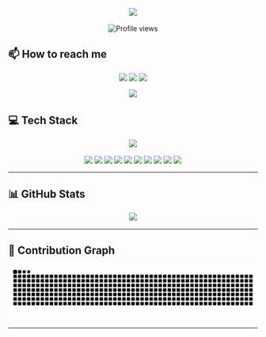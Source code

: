 <!-- Banner & Greeting -->


<p align="center">
  <img src="https://github.com/user-attachments/assets/a9e74001-e365-4289-98aa-811a18436c6a" width="500"/>
</p>

<p align="center">
  <img src="https://komarev.com/ghpvc/?username=hith3sh&color=red" alt="Profile views"/>
</p>



## 📫 How to reach me
<p align="center">
  <a href="mailto:hithesh0215@gmail.com"><img src="https://img.shields.io/badge/Gmail-D14836?style=for-the-badge&logo=gmail&logoColor=white"/></a>
  <a href="https://linkedin.com/in/hitheshjayawardana"><img src="https://img.shields.io/badge/LinkedIn-%230077B5.svg?logo=linkedin&logoColor=white&style=for-the-badge"/></a>
  <a href="https://twitter.com/Hithesh0215"><img src="https://img.shields.io/badge/Twitter-%231DA1F2.svg?logo=Twitter&logoColor=white&style=for-the-badge"/></a>
</p>

<p align="center">
  <img src="https://github.com/user-attachments/assets/75bff83a-63b6-4053-aad5-ffc7f085ca44" width="200"/>
</p>

## 💻 Tech Stack
<p align="center">
  <img src="https://skillicons.dev/icons?i=nextjs,react,js,ts,python,cpp,nodejs,express,mongodb,supabase,postgres,docker,git,github,vercel,tailwind,linux&theme=dark&perline=9"/>
</p>

<p align="center">
  <img src="https://img.shields.io/badge/Next.js-000?style=for-the-badge&logo=nextdotjs&logoColor=white"/>
  <img src="https://img.shields.io/badge/React-20232A?style=for-the-badge&logo=react&logoColor=61DAFB"/>
  <img src="https://img.shields.io/badge/Supabase-181818?style=for-the-badge&logo=supabase&logoColor=white"/>
  <img src="https://img.shields.io/badge/MongoDB-4EA94B?style=for-the-badge&logo=mongodb&logoColor=white"/>
  <img src="https://img.shields.io/badge/Docker-2496ED?style=for-the-badge&logo=docker&logoColor=white"/>
  <img src="https://img.shields.io/badge/TailwindCSS-06B6D4?style=for-the-badge&logo=tailwindcss&logoColor=white"/>
  <img src="https://img.shields.io/badge/Git-F05032?style=for-the-badge&logo=git&logoColor=white"/>
  <img src="https://img.shields.io/badge/GitHub-181717?style=for-the-badge&logo=github&logoColor=white"/>
  <img src="https://img.shields.io/badge/Vercel-000?style=for-the-badge&logo=vercel&logoColor=white"/>
  <img src="https://img.shields.io/badge/Linux-FCC624?style=for-the-badge&logo=linux&logoColor=black"/>
</p>

---

## 📊 GitHub Stats
<p align="center">
  <img src="https://github-readme-stats.vercel.app/api/top-langs/?username=hith3sh&theme=dark&hide_border=false&include_all_commits=true&count_private=false&layout=compact"/>
</p>

---

## 🐍 Contribution Graph
<p align="center">
  <img src="https://github.com/hith3sh/hith3sh/blob/output/github-contribution-grid-snake-dark.svg"/>
</p>

---

